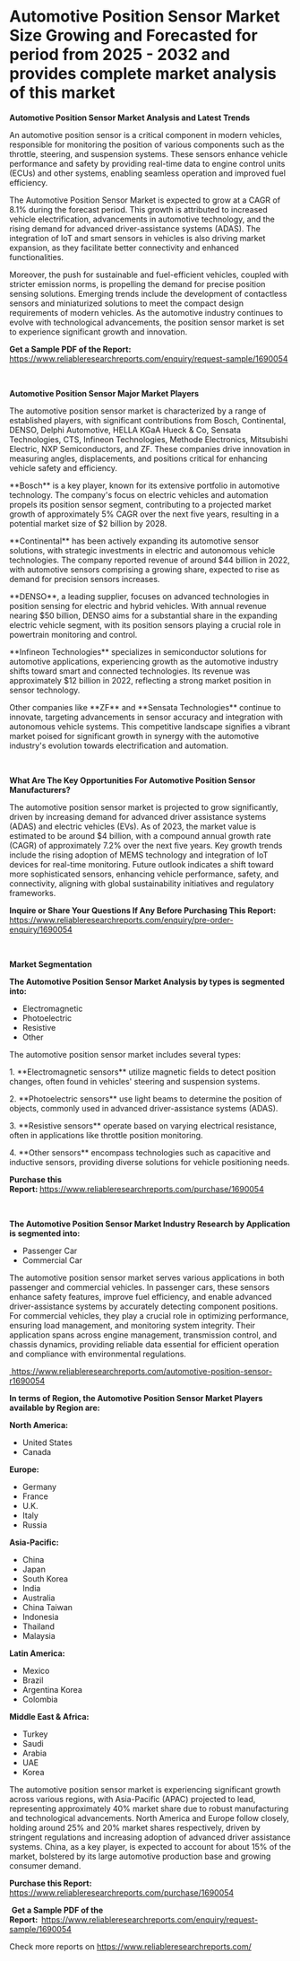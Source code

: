 <p><h1>Automotive Position Sensor Market Size Growing and Forecasted for period from 2025 - 2032 and provides complete market analysis of this market</h1></p><p><strong>Automotive Position Sensor Market Analysis and Latest Trends</strong></p>
<p><p>An automotive position sensor is a critical component in modern vehicles, responsible for monitoring the position of various components such as the throttle, steering, and suspension systems. These sensors enhance vehicle performance and safety by providing real-time data to engine control units (ECUs) and other systems, enabling seamless operation and improved fuel efficiency.</p><p>The Automotive Position Sensor Market is expected to grow at a CAGR of 8.1% during the forecast period. This growth is attributed to increased vehicle electrification, advancements in automotive technology, and the rising demand for advanced driver-assistance systems (ADAS). The integration of IoT and smart sensors in vehicles is also driving market expansion, as they facilitate better connectivity and enhanced functionalities.</p><p>Moreover, the push for sustainable and fuel-efficient vehicles, coupled with stricter emission norms, is propelling the demand for precise position sensing solutions. Emerging trends include the development of contactless sensors and miniaturized solutions to meet the compact design requirements of modern vehicles. As the automotive industry continues to evolve with technological advancements, the position sensor market is set to experience significant growth and innovation.</p></p>
<p><strong>Get a Sample PDF of the Report:&nbsp;</strong> <a href="https://www.reliableresearchreports.com/enquiry/request-sample/1690054?utm_campaign=3034&utm_medium=2&utm_source=Github&utm_content=ia&utm_term=26032025&utm_id=automotive-position-sensor">https://www.reliableresearchreports.com/enquiry/request-sample/1690054</a></p>
<p>&nbsp;</p>
<p><strong>Automotive Position Sensor Major Market Players</strong></p>
<p><p>The automotive position sensor market is characterized by a range of established players, with significant contributions from Bosch, Continental, DENSO, Delphi Automotive, HELLA KGaA Hueck & Co, Sensata Technologies, CTS, Infineon Technologies, Methode Electronics, Mitsubishi Electric, NXP Semiconductors, and ZF. These companies drive innovation in measuring angles, displacements, and positions critical for enhancing vehicle safety and efficiency.</p><p>**Bosch** is a key player, known for its extensive portfolio in automotive technology. The company's focus on electric vehicles and automation propels its position sensor segment, contributing to a projected market growth of approximately 5% CAGR over the next five years, resulting in a potential market size of $2 billion by 2028.</p><p>**Continental** has been actively expanding its automotive sensor solutions, with strategic investments in electric and autonomous vehicle technologies. The company reported revenue of around $44 billion in 2022, with automotive sensors comprising a growing share, expected to rise as demand for precision sensors increases.</p><p>**DENSO**, a leading supplier, focuses on advanced technologies in position sensing for electric and hybrid vehicles. With annual revenue nearing $50 billion, DENSO aims for a substantial share in the expanding electric vehicle segment, with its position sensors playing a crucial role in powertrain monitoring and control.</p><p>**Infineon Technologies** specializes in semiconductor solutions for automotive applications, experiencing growth as the automotive industry shifts toward smart and connected technologies. Its revenue was approximately $12 billion in 2022, reflecting a strong market position in sensor technology.</p><p>Other companies like **ZF** and **Sensata Technologies** continue to innovate, targeting advancements in sensor accuracy and integration with autonomous vehicle systems. This competitive landscape signifies a vibrant market poised for significant growth in synergy with the automotive industry's evolution towards electrification and automation.</p></p>
<p>&nbsp;</p>
<p><strong>What Are The Key Opportunities For Automotive Position Sensor Manufacturers?</strong></p>
<p><p>The automotive position sensor market is projected to grow significantly, driven by increasing demand for advanced driver assistance systems (ADAS) and electric vehicles (EVs). As of 2023, the market value is estimated to be around $4 billion, with a compound annual growth rate (CAGR) of approximately 7.2% over the next five years. Key growth trends include the rising adoption of MEMS technology and integration of IoT devices for real-time monitoring. Future outlook indicates a shift toward more sophisticated sensors, enhancing vehicle performance, safety, and connectivity, aligning with global sustainability initiatives and regulatory frameworks.</p></p>
<p><strong>Inquire or Share Your Questions If Any Before Purchasing This Report:</strong> <a href="https://www.reliableresearchreports.com/enquiry/pre-order-enquiry/1690054?utm_campaign=3034&utm_medium=2&utm_source=Github&utm_content=ia&utm_term=26032025&utm_id=automotive-position-sensor">https://www.reliableresearchreports.com/enquiry/pre-order-enquiry/1690054</a></p>
<p>&nbsp;</p>
<p><strong>Market Segmentation</strong></p>
<p><strong>The Automotive Position Sensor Market Analysis by types is segmented into:</strong></p>
<p><ul><li>Electromagnetic</li><li>Photoelectric</li><li>Resistive</li><li>Other</li></ul></p>
<p><p>The automotive position sensor market includes several types: </p><p>1. **Electromagnetic sensors** utilize magnetic fields to detect position changes, often found in vehicles' steering and suspension systems.</p><p>  </p><p>2. **Photoelectric sensors** use light beams to determine the position of objects, commonly used in advanced driver-assistance systems (ADAS).</p><p>3. **Resistive sensors** operate based on varying electrical resistance, often in applications like throttle position monitoring.</p><p>4. **Other sensors** encompass technologies such as capacitive and inductive sensors, providing diverse solutions for vehicle positioning needs.</p></p>
<p><strong>Purchase this Report:&nbsp;</strong><a href="https://www.reliableresearchreports.com/purchase/1690054?utm_campaign=3034&utm_medium=2&utm_source=Github&utm_content=ia&utm_term=26032025&utm_id=automotive-position-sensor">https://www.reliableresearchreports.com/purchase/1690054</a></p>
<p>&nbsp;</p>
<p><strong>The Automotive Position Sensor Market Industry Research by Application is segmented into:</strong></p>
<p><ul><li>Passenger Car</li><li>Commercial Car</li></ul></p>
<p><p>The automotive position sensor market serves various applications in both passenger and commercial vehicles. In passenger cars, these sensors enhance safety features, improve fuel efficiency, and enable advanced driver-assistance systems by accurately detecting component positions. For commercial vehicles, they play a crucial role in optimizing performance, ensuring load management, and monitoring system integrity. Their application spans across engine management, transmission control, and chassis dynamics, providing reliable data essential for efficient operation and compliance with environmental regulations.</p></p>
<p><a href="https://www.reliableresearchreports.com/automotive-position-sensor-r1690054?utm_campaign=3034&utm_medium=2&utm_source=Github&utm_content=ia&utm_term=26032025&utm_id=automotive-position-sensor">&nbsp;https://www.reliableresearchreports.com/automotive-position-sensor-r1690054</a></p>
<p><strong>In terms of Region, the Automotive Position Sensor Market Players available by Region are:</strong></p>
<p>
    <p> <strong> North America: </strong>
        <ul>
            <li>United States</li>
            <li>Canada</li>
        </ul>
        </p> 
    <p> <strong> Europe: </strong>
        <ul>
            <li>Germany</li>
            <li>France</li>
            <li>U.K.</li>
            <li>Italy</li>
            <li>Russia</li>
        </ul>
        </p> 
    <p> <strong> Asia-Pacific: </strong>
        <ul>
            <li>China</li>
            <li>Japan</li>
            <li>South Korea</li>
            <li>India</li>
            <li>Australia</li>
            <li>China Taiwan</li>
            <li>Indonesia</li>
            <li>Thailand</li>
            <li>Malaysia</li>
        </ul>
        </p> 
    <p> <strong> Latin America: </strong>
        <ul>
            <li>Mexico</li>
            <li>Brazil</li>
            <li>Argentina Korea</li>
            <li>Colombia</li>
        </ul>
        </p> 
    <p> <strong> Middle East & Africa: </strong>
        <ul>
            <li>Turkey</li>
            <li>Saudi</li>
            <li>Arabia</li>
            <li>UAE</li>
            <li>Korea</li>
        </ul>
    </p>
    </p>
<p><p>The automotive position sensor market is experiencing significant growth across various regions, with Asia-Pacific (APAC) projected to lead, representing approximately 40% market share due to robust manufacturing and technological advancements. North America and Europe follow closely, holding around 25% and 20% market shares respectively, driven by stringent regulations and increasing adoption of advanced driver assistance systems. China, as a key player, is expected to account for about 15% of the market, bolstered by its large automotive production base and growing consumer demand.</p></p>
<p><strong>Purchase this Report: </strong><a href="https://www.reliableresearchreports.com/purchase/1690054?utm_campaign=3034&utm_medium=2&utm_source=Github&utm_content=ia&utm_term=26032025&utm_id=automotive-position-sensor">https://www.reliableresearchreports.com/purchase/1690054</a></p>
<p>&nbsp;<strong>Get a Sample PDF of the Report:&nbsp;&nbsp;</strong><a href="https://www.reliableresearchreports.com/enquiry/request-sample/1690054?utm_campaign=3034&utm_medium=2&utm_source=Github&utm_content=ia&utm_term=26032025&utm_id=automotive-position-sensor">https://www.reliableresearchreports.com/enquiry/request-sample/1690054</a></p>
<p><strong></strong></p>
<p>Check more reports on <a href="https://www.reliableresearchreports.com/?utm_campaign=3034&utm_medium=2&utm_source=Github&utm_content=ia&utm_term=26032025&utm_id=automotive-position-sensor">https://www.reliableresearchreports.com/</a></p>